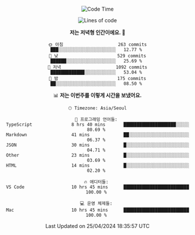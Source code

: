 <div align='center'>
 
<!--START_SECTION:waka-->
![Code Time](http://img.shields.io/badge/Code%20Time-3%2C500%20hrs%206%20mins-blue)

![Lines of code](https://img.shields.io/badge/%EC%A0%80%EB%8A%94%20%EC%97%AC%ED%83%9C%EA%B9%8C%EC%A7%80%20-1.5%20million%20%EC%A4%84%EC%9D%98%20%EC%BD%94%EB%93%9C%EB%A5%BC%20%EC%9E%91%EC%84%B1%ED%96%88%EC%96%B4%EC%9A%94.-blue)

**저는 저녁형 인간이에요. 🦉** 

```text
🌞 아침                     263 commits         ███░░░░░░░░░░░░░░░░░░░░░░   12.77 % 
🌆 낮　                     529 commits         ██████░░░░░░░░░░░░░░░░░░░   25.69 % 
🌃 저녁                     1092 commits        █████████████░░░░░░░░░░░░   53.04 % 
🌙 밤　                     175 commits         ██░░░░░░░░░░░░░░░░░░░░░░░   08.50 % 
```


📊 **저는 이번주를 이렇게 시간을 보냈어요.** 

```text
🕑︎ Timezone: Asia/Seoul

💬 프로그래밍 언어들: 
TypeScript               8 hrs 40 mins       ████████████████████░░░░░   80.69 % 
Markdown                 41 mins             ██░░░░░░░░░░░░░░░░░░░░░░░   06.37 % 
JSON                     30 mins             █░░░░░░░░░░░░░░░░░░░░░░░░   04.71 % 
Other                    23 mins             █░░░░░░░░░░░░░░░░░░░░░░░░   03.69 % 
HTML                     14 mins             █░░░░░░░░░░░░░░░░░░░░░░░░   02.20 % 

🔥 에디터들: 
VS Code                  10 hrs 45 mins      █████████████████████████   100.00 % 

💻 운영 체제들: 
Mac                      10 hrs 45 mins      █████████████████████████   100.00 % 
```


 Last Updated on 25/04/2024 18:35:57 UTC
<!--END_SECTION:waka-->
 </div>
<!---
Emewjin/Emewjin is a ✨ special ✨ repository because its `README.md` (this file) appears on your GitHub profile.
You can click the Preview link to take a look at your changes.
--->
